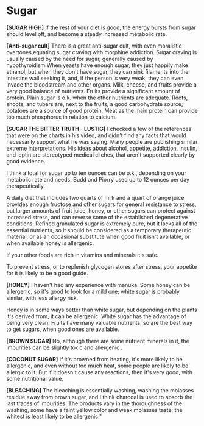 # Sugar

**[SUGAR HIGH]**
If the rest of your diet is good, the energy bursts from sugar should level off, and become a steady increased metabolic rate.

**[Anti-sugar cult]**
There is a great anti-sugar cult, with even moralistic overtones,equating sugar craving with morphine addiction. Sugar craving is usually caused by the need for sugar, generally caused by hypothyroidism.When yeasts have enough sugar, they just happily make ethanol, but when they don't have sugar, they can sink filaments into the intestine wall seeking it, and, if the person is very weak, they can even invade the bloodstream and other organs. Milk, cheese, and fruits provide a very good balance of nutrients. Fruits provide a significant amount of protein. Plain sugar is o.k. when the other nutrients are adequate. Roots, shoots, and tubers are, next to the fruits, a good carbohydrate source; potatoes are a source of good protein. Meat as the main protein can provide too much phosphorus in relation to calcium.

**[SUGAR THE BITTER TRUTH - LUSTIG]**
I checked a few of the references that were on the charts in his video, and didn't find any facts that would necessarily support what he was saying. Many people are publishing similar extreme interpretations. His ideas about alcohol, appetite, addiction, insulin, and leptin are stereotyped medical cliches, that aren't supported clearly by good evidence.

I think a total for sugar up to ten ounces can be o.k., depending on your metabolic rate and needs. Budd and Piorry used up to 12 ounces per day therapeutically.

A daily diet that includes two quarts of milk and a quart of orange juice provides enough fructose and other sugars for general resistance to stress, but larger amounts of fruit juice, honey, or other sugars can protect against increased stress, and can reverse some of the established degenerative conditions. Refined granulated sugar is extremely pure, but it lacks all of the essential nutrients, so it should be considered as a temporary therapeutic material, or as an occasional substitute when good fruit isn't available, or when available honey is allergenic.

If your other foods are rich in vitamins and minerals it's safe.

To prevent stress, or to replenish glycogen stores after stress, your appetite for it is likely to be a good guide.

**[HONEY]**
I haven't had any experience with manuka. Some honey can be allergenic, so it's good to look for a mild one; white sugar is probably similar, with less allergy risk.

Honey is in some ways better than white sugar, but depending on the plants it's derived from, it can be allergenic. White sugar has the advantage of being very clean. Fruits have many valuable nutrients, so are the best way to get sugars, when good ones are available.

**[BROWN SUGAR]**
No, although there are some nutrient minerals in it, the impurities can be slightly toxic and allergenic .

**[COCONUT SUGAR]**
If it's browned from heating, it's more likely to be allergenic, and even without too much heat, some people are likely to be allergic to it. But if it doesn't cause any reactions, then it's very good, with some nutritional value.

**[BLEACHING]**
The bleaching is essentially washing, washing the molasses residue away from brown sugar, and I think charcoal is used to absorb the last traces of impurities. The products vary in the thoroughness of the washing, some have a faint yellow color and weak molasses taste; the whitest is least likely to be allergenic."
